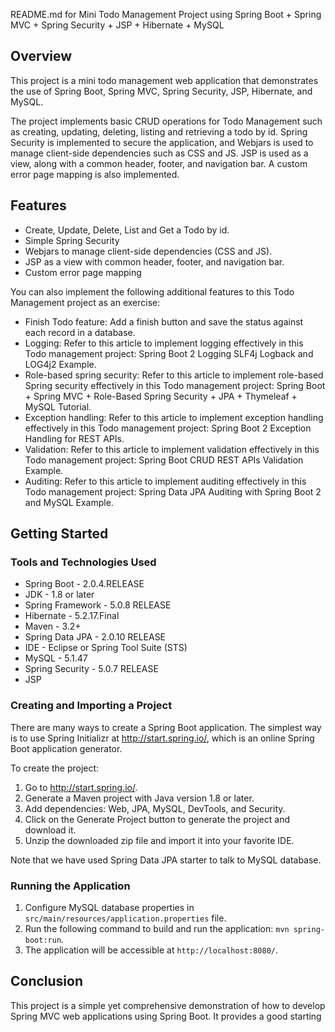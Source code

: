 README.md for Mini Todo Management Project using Spring Boot + Spring MVC + Spring Security + JSP + Hibernate + MySQL

## Overview
This project is a mini todo management web application that demonstrates the use of Spring Boot, Spring MVC, Spring Security, JSP, Hibernate, and MySQL. 

The project implements basic CRUD operations for Todo Management such as creating, updating, deleting, listing and retrieving a todo by id. Spring Security is implemented to secure the application, and Webjars is used to manage client-side dependencies such as CSS and JS. JSP is used as a view, along with a common header, footer, and navigation bar. A custom error page mapping is also implemented.

## Features
- Create, Update, Delete, List and Get a Todo by id.
- Simple Spring Security
- Webjars to manage client-side dependencies (CSS and JS).
- JSP as a view with common header, footer, and navigation bar.
- Custom error page mapping

You can also implement the following additional features to this Todo Management project as an exercise:
- Finish Todo feature: Add a finish button and save the status against each record in a database.
- Logging: Refer to this article to implement logging effectively in this Todo management project: Spring Boot 2 Logging SLF4j Logback and LOG4j2 Example.
- Role-based spring security: Refer to this article to implement role-based Spring security effectively in this Todo management project: Spring Boot + Spring MVC + Role-Based Spring Security + JPA + Thymeleaf + MySQL Tutorial.
- Exception handling: Refer to this article to implement exception handling effectively in this Todo management project: Spring Boot 2 Exception Handling for REST APIs.
- Validation: Refer to this article to implement validation effectively in this Todo management project: Spring Boot CRUD REST APIs Validation Example.
- Auditing: Refer to this article to implement auditing effectively in this Todo management project: Spring Data JPA Auditing with Spring Boot 2 and MySQL Example.

## Getting Started
### Tools and Technologies Used
- Spring Boot - 2.0.4.RELEASE
- JDK - 1.8 or later
- Spring Framework - 5.0.8 RELEASE
- Hibernate - 5.2.17.Final
- Maven - 3.2+
- Spring Data JPA - 2.0.10 RELEASE
- IDE - Eclipse or Spring Tool Suite (STS)
- MySQL - 5.1.47
- Spring Security - 5.0.7 RELEASE
- JSP

### Creating and Importing a Project
There are many ways to create a Spring Boot application. The simplest way is to use Spring Initializr at http://start.spring.io/, which is an online Spring Boot application generator.

To create the project:
1. Go to http://start.spring.io/.
2. Generate a Maven project with Java version 1.8 or later.
3. Add dependencies: Web, JPA, MySQL, DevTools, and Security.
4. Click on the Generate Project button to generate the project and download it.
5. Unzip the downloaded zip file and import it into your favorite IDE.

Note that we have used Spring Data JPA starter to talk to MySQL database.

### Running the Application
1. Configure MySQL database properties in `src/main/resources/application.properties` file.
2. Run the following command to build and run the application: `mvn spring-boot:run`.
3. The application will be accessible at `http://localhost:8080/`.

## Conclusion
This project is a simple yet comprehensive demonstration of how to develop Spring MVC web applications using Spring Boot. It provides a good starting
